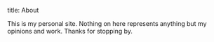 title: About

This is my personal site. Nothing on here represents anything but
my opinions and work. Thanks for stopping by.
